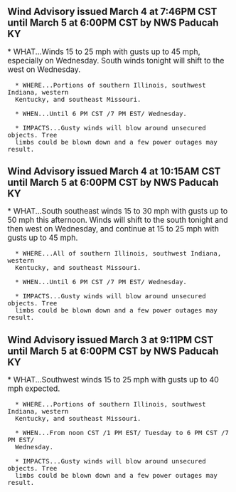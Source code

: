 <p>
   <h2>Wind Advisory issued March 4 at 7:46PM CST until March 5 at 6:00PM CST by NWS Paducah KY</h2>
   <div style="font-size:120%">* WHAT...Winds 15 to 25 mph with gusts up to 45 mph, especially on
      Wednesday. South winds tonight will shift to the west on Wednesday.
      
      * WHERE...Portions of southern Illinois, southwest Indiana, western
      Kentucky, and southeast Missouri.
      
      * WHEN...Until 6 PM CST /7 PM EST/ Wednesday.
      
      * IMPACTS...Gusty winds will blow around unsecured objects. Tree
      limbs could be blown down and a few power outages may result.
   </div>
</p>
<p>
   <h2>Wind Advisory issued March 4 at 10:15AM CST until March 5 at 6:00PM CST by NWS Paducah KY</h2>
   <div style="font-size:120%">* WHAT...South southeast winds 15 to 30 mph with gusts up to 50 mph
      this afternoon. Winds will shift to the south tonight and then
      west on Wednesday, and continue at 15 to 25 mph with gusts up to
      45 mph.
      
      * WHERE...All of southern Illinois, southwest Indiana, western
      Kentucky, and southeast Missouri.
      
      * WHEN...Until 6 PM CST /7 PM EST/ Wednesday.
      
      * IMPACTS...Gusty winds will blow around unsecured objects. Tree
      limbs could be blown down and a few power outages may result.
   </div>
</p>
<p>
   <h2>Wind Advisory issued March 3 at 9:11PM CST until March 5 at 6:00PM CST by NWS Paducah KY</h2>
   <div style="font-size:120%">* WHAT...Southwest winds 15 to 25 mph with gusts up to 40 mph
      expected.
      
      * WHERE...Portions of southern Illinois, southwest Indiana, western
      Kentucky, and southeast Missouri.
      
      * WHEN...From noon CST /1 PM EST/ Tuesday to 6 PM CST /7 PM EST/
      Wednesday.
      
      * IMPACTS...Gusty winds will blow around unsecured objects. Tree
      limbs could be blown down and a few power outages may result.
   </div>
</p>